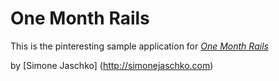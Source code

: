 # One Month Rails

This is the pinteresting sample application for
[*One Month Rails*](http:onemonthrails.com)

by [Simone Jaschko] (http://simonejaschko.com)